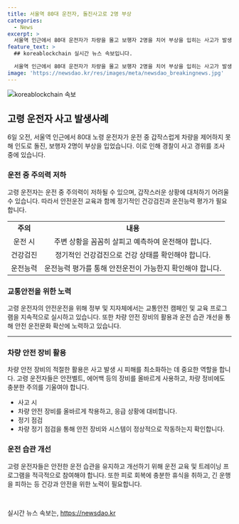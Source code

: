 ```yaml
---
title: 서울역 80대 운전자, 돌진사고로 2명 부상
categories:
  - News
excerpt: >
  서울역 인근에서 80대 운전자가 차량을 몰고 보행자 2명을 치어 부상을 입히는 사고가 발생했습니다. 사고는 주유소 인근에서 발생했으며, 부상자 중 한 명은 중상을 입었습니다. 용산경찰서는 운전자의 급발진 가능성 등을 조사 중에 있습니다.
feature_text: >
  ## koreablockchain 실시간 뉴스 속보입니다.

  서울역 인근에서 80대 운전자가 차량을 몰고 보행자 2명을 치어 부상을 입히는 사고가 발생했습니다. 사고는 주유소 인근에서 발생했으며, 부상자 중 한 명은 중상을 입었습니다. 용산경찰서는 운전자의 급발진 가능성 등을 조사 중에 있습니다.
image: 'https://newsdao.kr/res/images/meta/newsdao_breakingnews.jpg'
---
```


<p><img src="https://newsdao.kr/res/images/meta/newsdao_breakingnews.jpg" alt="koreablockchain 속보" /></p>

<h2 data-ke-size="size26">고령 운전자 사고 발생사례</h2>

<p data-ke-size="size16">6일 오전, 서울역 인근에서 80대 노령 운전자가 운전 중 갑작스럽게 차량을 제어하지 못해 인도로 돌진, 보행자 2명이 부상을 입었습니다. 이로 인해 경찰이 사고 경위를 조사 중에 있습니다.</p>

<h3>운전 중 주의력 저하</h3>

<p data-ke-size="size16">고령 운전자는 운전 중 주의력이 저하될 수 있으며, 갑작스러운 상황에 대처하기 어려울 수 있습니다. 따라서 안전운전 교육과 함께 정기적인 건강검진과 운전능력 평가가 필요합니다.</p>

<table>
  <tr>
    <td style="text-align: center; height: 17px;"><b>주의</b></td>
    <td style="text-align: center; height: 17px;"><b>내용</b></td>
  </tr>
  <tr>
    <td style="text-align: center; height: 17px;">운전 시</td>
    <td style="text-align: center; height: 17px;">주변 상황을 꼼꼼히 살피고 예측하여 운전해야 합니다.</td>
  </tr>
  <tr>
    <td style="text-align: center; height: 17px;">건강검진</td>
    <td style="text-align: center; height: 17px;">정기적인 건강검진으로 건강 상태를 확인해야 합니다.</td>
  </tr>
  <tr>
    <td style="text-align: center; height: 17px;">운전능력</td>
    <td style="text-align: center; height: 17px;">운전능력 평가를 통해 안전운전이 가능한지 확인해야 합니다.</td>
  </tr>
</table>

<h3>교통안전을 위한 노력</h3>

<p data-ke-size="size16">고령 운전자의 안전운전을 위해 정부 및 지자체에서는 교통안전 캠페인 및 교육 프로그램을 지속적으로 실시하고 있습니다. 또한 차량 안전 장비의 활용과 운전 습관 개선을 통해 안전 운전문화 확산에 노력하고 있습니다.</p>

<hr>

<h3>차량 안전 장비 활용</h3>

<p data-ke-size="size16">차량 안전 장비의 적절한 활용은 사고 발생 시 피해를 최소화하는 데 중요한 역할을 합니다. 고령 운전자들은 안전벨트, 에어백 등의 장비를 올바르게 사용하고, 차량 정비에도 충분한 주의를 기울여야 합니다.</p>

<ul>
  <li>사고 시</li>
  <li>차량 안전 장비를 올바르게 착용하고, 응급 상황에 대비합니다.</li>
  <li>정기 점검</li>
  <li>차량 정기 점검을 통해 안전 장비와 시스템이 정상적으로 작동하는지 확인합니다.</li>
</ul>

<h3>운전 습관 개선</h3>

<p data-ke-size="size16">고령 운전자들은 안전한 운전 습관을 유지하고 개선하기 위해 운전 교육 및 트레이닝 프로그램을 적극적으로 참여해야 합니다. 또한 피로 회복에 충분한 휴식을 취하고, 긴 운행을 피하는 등 건강과 안전을 위한 노력이 필요합니다.</p>

<p data-ke-size="size16">&nbsp;</p>
실시간 뉴스 속보는, <a href="https://newsdao.kr" rel="dofollow">https://newsdao.kr</a>


